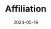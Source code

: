 ---
title: 'Affiliation'
date: 2024-05-19
type: landing
image:
  filename: "media/favicon.png"   # /static/media/intro-cover.jpg 에 파일 두기
  focal_point: "center"               # "center" / "top" / "bottom" / "left" / "right"
  preview_only: false

design:
  spacing: '5rem'

sections:
  - block: resume-experience
    content:
      title: "Affiliation"
      text: ""
      items:
        - name: "Jeonbuk National University"
          icon: "user"
          icon_pack: "fas"
          description: "Department of Computer Engineering, Major in Computer Engineering: [Homepage](https://csai.jbnu.ac.kr/csai/index.do)"
        - name: "WHO"
          icon: "user"
          icon_pack: "fab"
          description: "Academic research club of the Department of Computer Engineering: [GitHub](https://github.com/JBNU-WHO)"
        - name: "Gyeonwoo & Jiknyeo"
          icon: "user"
          icon_pack: "fas"
          description: "College of Engineering Band Club: [Instagram](https://www.instagram.com/kyunzik/)"
    design:
      view: card
      columns: 3
      show_date: false
      show_read_time: false
      show_read_more: false

  - block: markdown
    content:
      title: "Location of Jeonbuk National University"
      text: |
        <div style="position:relative;padding-bottom:56.25%;height:0;overflow:hidden;border-radius:12px;">
          <iframe src="https://www.google.com/maps?q=35.8463,127.1295&z=15&output=embed"
                  style="position:absolute;top:0;left:0;width:100%;height:100%;border:0;"
                  loading="lazy" referrerpolicy="no-referrer-when-downgrade" allowfullscreen>
          </iframe>
        </div>
        <p style="margin-top:0.75rem;">567 Baekje-daero, Deokjin-gu, Jeonju-si, Jeonbuk Special Self-Governing Province (Jeonbuk National University)</p>
---